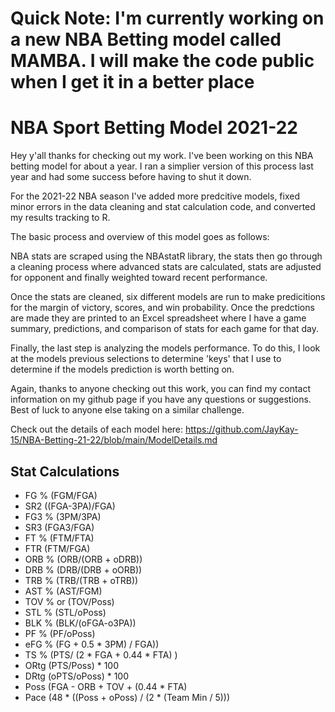 # Quick Note: I'm currently working on a new NBA Betting model called MAMBA. I will make the code public when I get it in a better place

# NBA Sport Betting Model 2021-22

Hey y'all thanks for checking out my work. I've been working on this NBA betting model for about a year. I ran a simplier version of this process last year and had some success before having to shut it down.

For the 2021-22 NBA season I've added more predcitive models, fixed minor errors in the data cleaning and stat calculation code, and converted my results tracking to R.

The basic process and overview of this model goes as follows:

NBA stats are scraped using the NBAstatR library, the stats then go through a cleaning process where advanced stats are calculated, stats are adjusted for opponent and finally weighted toward recent performance.

Once the stats are cleaned, six different models are run to make predicitions for the margin of victory, scores, and win probability. Once the predctions are made they are printed to an Excel spreadsheet where I have a game summary, predictions, and comparison of stats for each game for that day.

Finally, the last step is analyzing the models performance. To do this, I look at the models previous selections to determine 'keys' that I use to determine if the models prediction is worth betting on.

Again, thanks to anyone checking out this work, you can find my contact information on my github page if you have any questions or suggestions. Best of luck to anyone else taking on a similar challenge.

Check out the details of each model here: https://github.com/JayKay-15/NBA-Betting-21-22/blob/main/ModelDetails.md

## Stat Calculations

-	FG % (FGM/FGA)
-	SR2 ((FGA-3PA)/FGA)
-	FG3 % (3PM/3PA)
-	SR3 (FGA3/FGA)
-	FT % (FTM/FTA)
-	FTR (FTM/FGA)
-	ORB % (ORB/(ORB + oDRB))
-	DRB % (DRB/(DRB + oORB))
-	TRB % (TRB/(TRB + oTRB))
-	AST % (AST/FGM)
-	TOV % or (TOV/Poss)
-	STL % (STL/oPoss)
-	BLK % (BLK/(oFGA-o3PA))
-	PF % (PF/oPoss)
-	eFG % (FG + 0.5 * 3PM) / FGA))
-	TS % (PTS/ (2 * FGA + 0.44 * FTA) )
-	ORtg (PTS/Poss) * 100
-	DRtg (oPTS/oPoss) * 100
-	Poss (FGA - ORB + TOV + (0.44 * FTA) 
-	Pace (48 * ((Poss + oPoss) / (2 * (Team Min / 5)))
